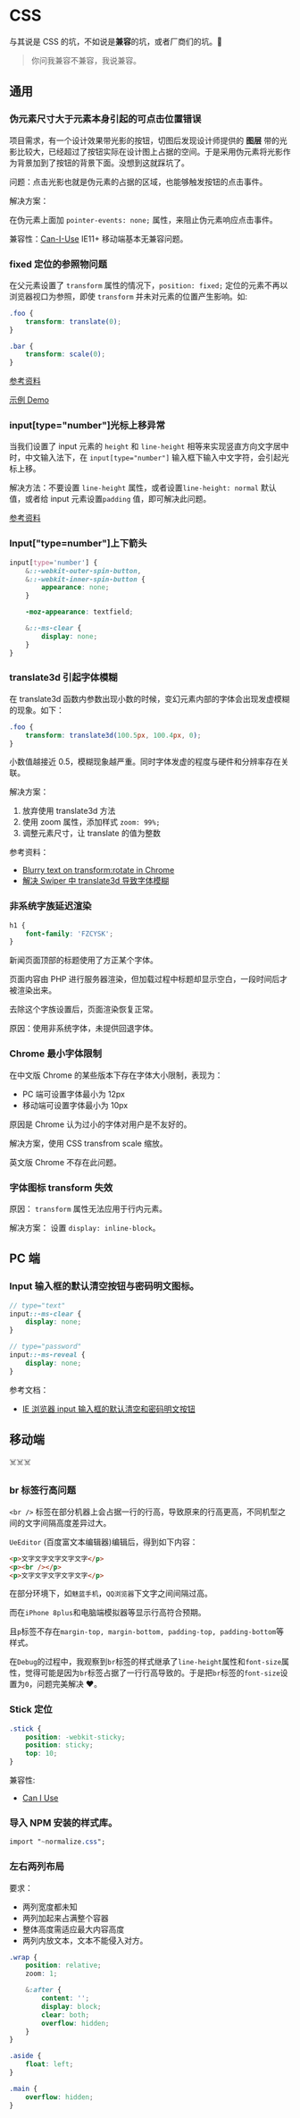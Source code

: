 # CSS

与其说是 CSS 的坑，不如说是**兼容**的坑，或者厂商们的坑。👀

> 你问我兼容不兼容，我说兼容。

## 通用

### 伪元素尺寸大于元素本身引起的可点击位置错误

项目需求，有一个设计效果带光影的按钮，切图后发现设计师提供的 **图层** 带的光影比较大，已经超过了按钮实际在设计图上占据的空间。于是采用伪元素将光影作为背景加到了按钮的背景下面。没想到这就踩坑了。

问题：点击光影也就是伪元素的占据的区域，也能够触发按钮的点击事件。

解决方案：

在伪元素上面加 `pointer-events: none;` 属性，来阻止伪元素响应点击事件。

兼容性：[Can-I-Use](https://caniuse.com/#search=pointer-events) IE11+ 移动端基本无兼容问题。

### fixed 定位的参照物问题

在父元素设置了 `transform` 属性的情况下，`position: fixed;` 定位的元素不再以浏览器视口为参照，即使 `transform` 并未对元素的位置产生影响。如:

```css
.foo {
    transform: translate(0);
}

.bar {
    transform: scale(0);
}
```

[参考资料](https://segmentfault.com/a/1190000017939779)

[示例 Demo](https://ntnyq.github.io/demos/html/fixed-test.html)

### input[type="number"]光标上移异常

当我们设置了 input 元素的 `height` 和 `line-height` 相等来实现竖直方向文字居中时，中文输入法下，在 `input[type="number"]` 输入框下输入中文字符，会引起光标上移。

解决方法：不要设置 `line-height` 属性，或者设置`line-height: normal` 默认值，或者给 input 元素设置`padding` 值，即可解决此问题。

[参考资料](https://blog.csdn.net/haihiaandtongtong/article/details/50345065)

### Input["type=number"]上下箭头

```scss
input[type='number'] {
    &::-webkit-outer-spin-button,
    &::-webkit-inner-spin-button {
        appearance: none;
    }

    -moz-appearance: textfield;

    &::-ms-clear {
        display: none;
    }
}
```

### translate3d 引起字体模糊

在 translate3d 函数内参数出现小数的时候，变幻元素内部的字体会出现发虚模糊的现象。如下：

```scss
.foo {
    transform: translate3d(100.5px, 100.4px, 0);
}
```

小数值越接近 0.5，模糊现象越严重。同时字体发虚的程度与硬件和分辨率存在关联。

解决方案：

1. 放弃使用 translate3d 方法
2. 使用 zoom 属性，添加样式 `zoom: 99%;`
3. 调整元素尺寸，让 translate 的值为整数

参考资料：

-   [Blurry text on transform:rotate in Chrome](https://stackoverflow.com/questions/20326220/blurry-text-on-transformrotate-in-chrome)
-   [解决 Swiper 中 translate3d 导致字体模糊](http://xuxun.me/blog/2014/04/translate3d-cause-text-blurry-in-swiper/)

### 非系统字族延迟渲染

```scss
h1 {
    font-family: 'FZCYSK';
}
```

新闻页面顶部的标题使用了方正某个字体。

页面内容由 PHP 进行服务器渲染，但加载过程中标题却显示空白，一段时间后才被渲染出来。

去除这个字族设置后，页面渲染恢复正常。

原因：使用非系统字体，未提供回退字体。

### Chrome 最小字体限制

在中文版 Chrome 的某些版本下存在字体大小限制，表现为：

-   PC 端可设置字体最小为 12px
-   移动端可设置字体最小为 10px

原因是 Chrome 认为过小的字体对用户是不友好的。

解决方案，使用 CSS transfrom scale 缩放。

英文版 Chrome 不存在此问题。

### 字体图标 transform 失效

原因： `transform` 属性无法应用于行内元素。

解决方案： 设置 `display: inline-block`。

## PC 端

### Input 输入框的默认清空按钮与密码明文图标。

```scss
// type="text"
input::-ms-clear {
    display: none;
}

// type="password"
input::-ms-reveal {
    display: none;
}
```

参考文档：

-   [IE 浏览器 input 输入框的默认清空和密码明文按钮](https://zhuanlan.zhihu.com/p/35725266)

## 移动端

☠️☠️☠️

### br 标签行高问题

`<br />` 标签在部分机器上会占据一行的行高，导致原来的行高更高，不同机型之间的文字间隔高度差异过大。

`UeEditor` (百度富文本编辑器)编辑后，得到如下内容：

```html
<p>文字文字文字文字文字</p>
<p><br /></p>
<p>文字文字文字文字文字</p>
```

在部分环境下，如`魅蓝手机`，`QQ浏览器`下文字之间间隔过高。

而在`iPhone 8plus`和电脑端模拟器等显示行高符合预期。

且`p`标签不存在`margin-top, margin-bottom, padding-top, padding-bottom`等样式。

在`Debug`的过程中，我观察到`br`标签的样式继承了`line-height`属性和`font-size`属性，觉得可能是因为`br`标签占据了一行行高导致的。于是把`br`标签的`font-size`设置为`0`，问题完美解决 ❤️。

### Stick 定位

```css
.stick {
    position: -webkit-sticky;
    position: sticky;
    top: 10;
}
```

兼容性:

-   [Can I Use](https://caniuse.com/#search=sticky)

### 导入 NPM 安装的样式库。

```css
import "~normalize.css";
```

### 左右两列布局

要求：

-   两列宽度都未知
-   两列加起来占满整个容器
-   整体高度需适应最大内容高度
-   两列内放文本，文本不能侵入对方。

```scss
.wrap {
    position: relative;
    zoom: 1;

    &:after {
        content: '';
        display: block;
        clear: both;
        overflow: hidden;
    }
}

.aside {
    float: left;
}

.main {
    overflow: hidden;
}
```

